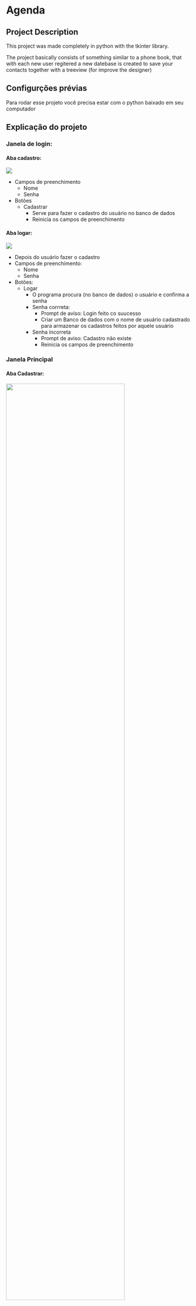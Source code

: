 # Agenda

## Project Description

This project was made completely in python with the tkinter library. 

The project basically consists of something similar to a phone book, that with each new user regitered a new datebase is created to save your contacts together with a treeview (for improve the designer)

<!--⚠️ ATENÇÃO - Projeto em processo de atualização-->

## Configurções prévias

Para rodar esse projeto você precisa estar com o python baixado em seu computador

## Explicação do projeto

### Janela de login:

#### Aba cadastro:
<div>
  <img src="Assets/Login_Cadastrar.png"/>
</div>

+ Campos de preenchimento
  + Nome
  + Senha
+ Botões
  + Cadastrar
    + Serve para fazer o cadastro do usuário no banco de dados
    + Reinicia os campos de preenchimento


#### Aba logar:
<div>
  <img src="Assets/Login_Logar.png"/>
</div>

+ Depois do usuário fazer o cadastro
+ Campos de preenchimento:
  + Nome
  + Senha
+ Botões:
  + Logar
    + O programa procura (no banco de dados) o usuário e confirma a senha
    + Senha corrreta: 
      + Prompt de aviso: Login feito co suucesso
      + Criar um Banco de dados com o nome de usuário cadastrado para armazenar os cadastros feitos por aquele usuário
    + Senha incorreta 
      + Prompt de aviso: Cadastro não existe
      + Reinicia os campos de preenchimento


### Janela Principal

#### Aba Cadastrar:
<div>
  <img src="Assets/Agenda-de-Contatos_Cadastrar.png" width="80%"/>
</div>

+ Campos de preenchimento:
  + Nome - preenchimento obrigatório
  + Código (Para melhor identificação) - preenchimento obrigatório
  + E-mail
  + Telefone
  + Estado (Menu de opções)
  + Cidade (Menu de opções que depende do Estado)
  + Bairro
  + Complemento
+ Botões
  + OK
    + Serve para quando o campo do Estado for preenchido o Menu de opções de cidades ser alimentado com as cidades do Estado escolhido
  + Cadastrar
    + Serve para armazenar no banco de dados e mostra na tabala logo abaixo o novo cadastro (OBS.: O código tem que ser único e esclusivo daquele cadastro)
  + Limpar
    + Serve para limpar todos os campos da aba cadastrar
  + 

#### Aba Alterar
<div>
  <img src="Assets/Agenda-de-Contatos_Alterar.png" width="80%"/>
</div>

Para Utilização dessa aba Você deverá fazer a escolha de um cadastro pré-feito na Lista que fica logo abaixo e dar um duplo click para preencher automáticamente todos os campos com o cadastro ao qual você deseja alterar algum dado
+ Campos de preenchimento:
  + Nome
  + Código (Para melhor identificação)
  + E-mail
  + Telefone
  + Estado (Menu de opções)
  + Cidade (Menu de opções que depende do Estado)
  + Bairro
  + Complemento
+ Botões
  + OK
    + Serve para quando o campo do Estado for preenchido o Menu de opções de cidades ser alimentado com as cidades do Estado escolhido
  + Alterar
    + Serve para armazenar no banco de dados e mostra na tabala logo abaixo As alterações que você no cadastro (OBS.: O código tem que ser único e esclusivo daquele cadastro)
  + Limpar
    + Serve para limpar todos os campos da aba Alterar

#### Aba Buscar
<div>
  <img src="Assets/Agenda-de-Contatos_Buscar.png" width="80%"/>
</div>

+ Campos de preenchimento:
  + Nome 
  + Código (Para melhor identificação) 
  + E-mail
  + Telefone
+ Botões
  + Reiniciar
    + Server para reiniciar a tabela abaixo apos uma busca
  + Buscar
    + Serve para buscar no banco de dados os cadastros que tem as informações preenchidas pelo usuário e mostra na tabela abaixo
  + Limpar
    + Serve para limpar todos os campos da aba Buscar

#### Aba Excluir
<div>
  <img src="Assets/Agenda-de-Contatos_Excluir.png" width="80%"/>
</div>

+ Campos de preenchimento:
  + Nome 
  + Código (Para melhor identificação) 
  + E-mail
  + Telefone
+ Botões
  + Excluir
    + Serve para buscar no banco de dados os cadastros que tem as informações preenchidas pelo usuário e mostra na tabela abaixo e se o campo Codigo estiver preenchido o cadastro é apagado
  + Limpar
    + Serve para limpar todos os campos da aba Buscar

#### Tabela
<div>
  <img src="Assets/Agenda-de-Contatos_Lista.png" width="80%"/>
</div>

Pegar todos os cadastro, ordenar os nomes por ordem alfabetica e mostra todos os cadastros na tabela (semente Nome, Código e Telefone)
